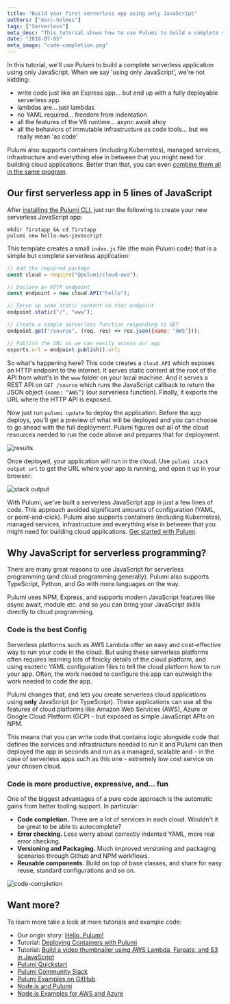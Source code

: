 ```yaml
---
title: "Build your first serverless app using only JavaScript"
authors: ["marc-holmes"]
tags: ["Serverless"]
meta_desc: "This tutorial shows how to use Pulumi to build a complete serverless application using JavaScript. No YAML needed."
date: "2018-07-05"
meta_image: "code-completion.png"
---
```


In this tutorial, we'll use Pulumi to build a
complete serverless application using only JavaScript. When we say 'using
only JavaScript', we're not kidding:

- write code just like an Express app... but end up with a fully
  deployable serverless app
- lambdas are... just lambdas
- no YAML required... freedom from indentation
- all the features of the V8 runtime... async await ahoy
- all the behaviors of immutable infrastructure as code tools... but
  we really mean 'as code'

Pulumi also supports containers (including Kubernetes), managed
services, infrastructure and everything else in between that you might
need for building cloud applications. Better than that, you can even
[combine them all in the same program](/blog/build-a-video-thumbnailer-with-pulumi-using-lambdas-containers-and-infrastructure-on-aws/).
<!--more-->

## Our first serverless app in 5 lines of JavaScript

After [installing the Pulumi CLI](/docs/install/), just run
the following to create your new serverless JavaScript app:

    mkdir firstapp && cd firstapp
    pulumi new hello-aws-javascript

This template creates a small `index.js` file (the main Pulumi code)
that is a simple but complete serverless application:

```javascript
// Add the required package
const cloud = require("@pulumi/cloud-aws");

// Declare an HTTP endpoint
const endpoint = new cloud.API("hello");

// Serve up some static content on that endpoint
endpoint.static("/", "www");

// Create a simple serverless function responding to GET
endpoint.get("/source", (req, res) => res.json({name: "AWS"}));

// Publish the URL so we can easily access our app
exports.url = endpoint.publish().url;
```

So what's happening here? This code creates a `cloud.API` which exposes
an HTTP endpoint to the internet. It serves static content at the root
of the API from what's in the `www` folder on your local machine. And it
serves a REST API on `GET /source` which runs the JavaScript callback to
return the JSON object `{name: “AWS”}` (our serverless function).
Finally, it exports the URL where the HTTP API is exposed.

Now just run `pulumi update` to deploy the application. Before the app
deploys, you'll get a preview of what will be deployed and you can
choose to go ahead with the full deployment. Pulumi figures out all of
the cloud resources needed to run the code above and prepares that for
deployment.

![results](./image.png)

Once deployed, your application will run in the cloud. Use
`pulumi stack output url` to get the URL where your app is running, and
open it up in your browser:

![stack output](./stack-output.png)

With Pulumi, we've built a serverless JavaScript app in just a few lines of code.
This approach avoided significant amounts of configuration (YAML, or
point-and-click). Pulumi also supports containers (including
Kubernetes), managed services, infrastructure and everything else in
between that you might need for building cloud applications.
[Get started with Pulumi](/docs/quickstart/).

## Why JavaScript for serverless programming?

There are many great reasons to use JavaScript for serverless
programming (and cloud programming generally). Pulumi also supports
TypeScript, Python, and Go with more languages on the way.

Pulumi uses NPM, Express, and supports modern JavaScript features like
async await, module etc. and so you can bring your JavaScript skills
directly to cloud programming.

### Code is the best Config

Serverless platforms such as AWS Lambda offer an easy and cost-effective
way to run your code in the cloud. But using these serverless platforms
often requires learning lots of finicky details of the cloud platform,
and using esoteric YAML configuration files to tell the cloud platform
how to run your app. Often, the work needed to configure the app can
outweigh the work needed to code the app.

Pulumi changes that, and lets you create serverless
cloud applications using **only** JavaScript (or TypeScript). These
applications can use all the features of cloud platforms like Amazon Web Services (AWS), Azure
or Google Cloud Platform (GCP) - but exposed as simple JavaScript APIs on NPM.

This means that you can write code that contains logic alongside code
that defines the services and infrastructure needed to run it and Pulumi
can then deployed the app in seconds and run as a managed, scalable and -
in the case of serverless apps such as this one - extremely low cost
service on your chosen cloud.

### Code is more productive, expressive, and... fun

One of the biggest advantages of a pure code approach is the automatic
gains from better tooling support. In particular:

- **Code completion.** There are a lot of services in each cloud.
  Wouldn't it be great to be able to autocomplete?
- **Error checking.** Less worry about correctly indented YAML, more
  real error checking.
- **Versioning and Packaging.** Much improved versioning and packaging
  scenarios through Github and NPM workflows.
- **Reusable components.** Build on top of base classes, and share for
  easy reuse, standard configurations and so on.

![code-completion](./code-completion.gif)

## Want more?

To learn more take a look at more tutorials and example code:

- Our origin story: [Hello, Pulumi!](http://joeduffyblog.com/2018/06/18/hello-pulumi/)
- Tutorial: [Deploying Containers with Pulumi](/blog/deploying-production-ready-containers-with-pulumi/)
- Tutorial: [Build a video thumbnailer using AWS Lambda, Fargate, and S3 in JavaScript](/blog/build-a-video-thumbnailer-with-pulumi-using-lambdas-containers-and-infrastructure-on-aws/)
- [Pulumi Quickstart](/docs/quickstart/)
- [Pulumi Community Slack](https://slack.pulumi.com)
- [Pulumi Examples on GitHub](https://github.com/pulumi/examples)
- [Node.js and Pulumi](/docs/languages-sdks/javascript/)
- [Node.js Examples for AWS and Azure](/blog/running-a-serverles-nodejs-http-server-on-aws-and-azure/)

